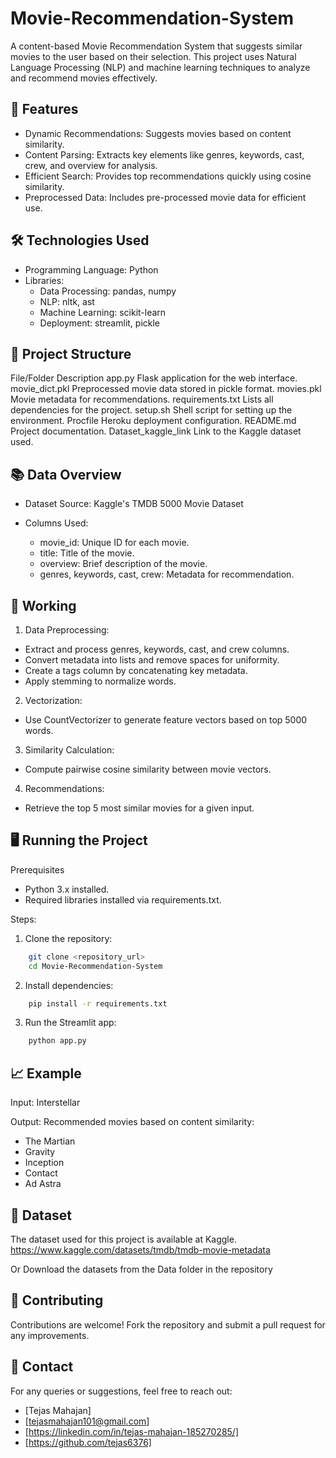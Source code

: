 
# Movie-Recommendation-System

A content-based Movie Recommendation System that suggests similar movies to the user based on their selection. This project uses Natural Language Processing (NLP) and machine learning techniques to analyze and recommend movies effectively.


## 🌟 Features

- Dynamic Recommendations: Suggests movies based on content similarity.
- Content Parsing: Extracts key elements like genres, keywords, cast, crew, and overview for analysis.
- Efficient Search: Provides top recommendations quickly using cosine similarity.
- Preprocessed Data: Includes pre-processed movie data for efficient use.



## 🛠️ Technologies Used

- Programming Language: Python
- Libraries:
    - Data Processing: pandas, numpy
    - NLP: nltk, ast
    - Machine Learning: scikit-learn
    - Deployment: streamlit, pickle

## 📂 Project Structure

File/Folder	Description
app.py	Flask application for the web interface.
movie_dict.pkl	Preprocessed movie data stored in pickle format.
movies.pkl	Movie metadata for recommendations.
requirements.txt	Lists all dependencies for the project.
setup.sh	Shell script for setting up the environment.
Procfile	Heroku deployment configuration.
README.md	Project documentation.
Dataset_kaggle_link	Link to the Kaggle dataset used.

## 📚 Data Overview

- Dataset Source: Kaggle's TMDB 5000 Movie Dataset

- Columns Used:
    - movie_id: Unique ID for each movie.
    - title: Title of the movie.
    - overview: Brief description of the movie.
    - genres, keywords, cast, crew: Metadata for recommendation.
## 🚀 Working

1. Data Preprocessing:
- Extract and process genres, keywords, cast, and crew columns.
- Convert metadata into lists and remove spaces for uniformity.
- Create a tags column by concatenating key metadata.
- Apply stemming to normalize words.

2. Vectorization:
- Use CountVectorizer to generate feature vectors based on top 5000 words.

3. Similarity Calculation:
- Compute pairwise cosine similarity between movie vectors.

4. Recommendations:
- Retrieve the top 5 most similar movies for a given input.
## 🖥️ Running the Project
Prerequisites

- Python 3.x installed.
- Required libraries installed via requirements.txt.

Steps:

1. Clone the repository:

```bash 
    git clone <repository_url>
    cd Movie-Recommendation-System
```   

2. Install dependencies:

```bash 
    pip install -r requirements.txt
```   

3. Run the Streamlit app:

```bash 
    python app.py
```   





## 📈 Example
Input: Interstellar 

Output: Recommended movies based on content similarity:

- The Martian
- Gravity
- Inception
- Contact
- Ad Astra
## 🔗 Dataset
The dataset used for this project is available at Kaggle.
https://www.kaggle.com/datasets/tmdb/tmdb-movie-metadata

Or Download the datasets from the Data folder in the repository
## 🤝 Contributing
Contributions are welcome! Fork the repository and submit a pull request for any improvements.
## 📧 Contact
For any queries or suggestions, feel free to reach out:
- [Tejas Mahajan] 
- [tejasmahajan101@gmail.com] 
- [https://linkedin.com/in/tejas-mahajan-185270285/]
- [https://github.com/tejas6376]
